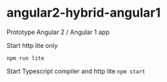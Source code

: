 # angular2-hybrid-angular1

Prototype Angular 2 / Angular 1 app


Start http lite only

`npm run lite`

Start Typescript compiler and http lite
`npm start`
